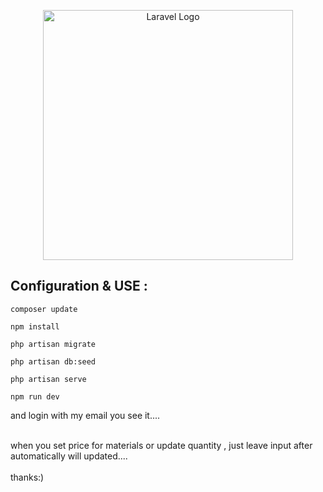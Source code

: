 <p align="center"><a href="https://laravel.com" target="_blank"><img src="https://raw.githubusercontent.com/laravel/art/master/logo-lockup/5%20SVG/2%20CMYK/1%20Full%20Color/laravel-logolockup-cmyk-red.svg" width="400" alt="Laravel Logo"></a></p>

## Configuration & USE :

```
composer update
```

```
npm install
```

```
php artisan migrate
```

```
php artisan db:seed
```

```
php artisan serve
```

```
npm run dev
```

and login with my email you see it....

<br>
when you set price for materials or update quantity , just leave input after automatically will updated....

<br>
<br>
thanks:)
